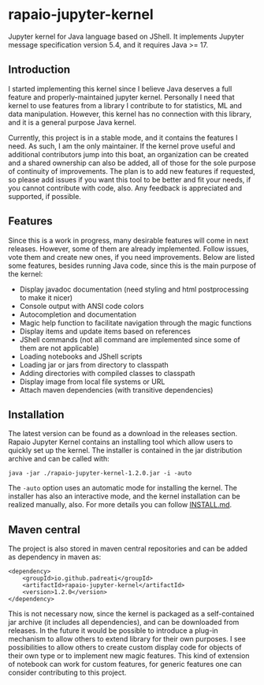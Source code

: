 # rapaio-jupyter-kernel

Jupyter kernel for Java language based on JShell. It implements Jupyter message specification version 5.4, and it requires Java >= 17.

## Introduction

I started implementing this kernel since I believe Java deserves a full feature and properly-maintained jupyter kernel. 
Personally I need that kernel to use features from a library I contribute to for statistics, ML and data manipulation. 
However, this kernel has no connection with this library, and it is a general purpose Java kernel.

Currently, this project is in a stable mode, and it contains the features I need. As such, I am the only maintainer. If the 
kernel prove useful and additional contributors jump into this boat, an organization can be created and a shared ownership 
can also be added, all of those for the sole purpose of continuity of improvements. The plan is to add new features if requested, 
so please add issues if you want this tool to be better and fit your needs, if you cannot contribute with code, also. 
Any feedback is appreciated and supported, if possible.

## Features

Since this is a work in progress, many desirable features will come in next releases. However, some of them are 
already implemented. Follow issues, vote them and create new ones, if you need improvements. 
Below are listed some features, besides running Java code, since this is the main purpose of the kernel:

* Display javadoc documentation (need styling and html postprocessing to make it nicer)
* Console output with ANSI code colors
* Autocompletion and documentation
* Magic help function to facilitate navigation through the magic functions
* Display items and update items based on references
* JShell commands (not all command are implemented since some of them are not applicable)
* Loading notebooks and JShell scripts
* Loading jar or jars from directory to classpath
* Adding directories with compiled classes to classpath
* Display image from local file systems or URL
* Attach maven dependencies (with transitive dependencies)

## Installation

The latest version can be found as a download in the releases section. Rapaio Jupyter Kernel contains an 
installing tool which allow users to quickly set up the kernel. The installer is contained in the jar distribution archive 
and can be called with:

    java -jar ./rapaio-jupyter-kernel-1.2.0.jar -i -auto

The `-auto` option uses an automatic mode for installing the kernel. The installer has also an interactive mode, and the kernel installation can be realized manually, also. 
For more details you can follow [INSTALL.md](INSTALL.md).

## Maven central

The project is also stored in maven central repositories and can be added as dependency in maven as:

    <dependency>
        <groupId>io.github.padreati</groupId>
        <artifactId>rapaio-jupyter-kernel</artifactId>
        <version>1.2.0</version>
    </dependency>

This is not necessary now, since the kernel is packaged as a self-contained jar archive (it includes all dependencies), 
and can be downloaded from releases. In the future it would be possible to introduce a plug-in mechanism to allow others to 
extend library for their own purposes. I see possibilities to allow others to create custom display code for objects of their 
own type or to implement new magic features. This kind of extension of notebook can work for custom features, for generic features 
one can consider contributing to this project.  